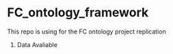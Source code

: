 # FC_ontology_framework
This repo is using for the FC ontology project replication  
1. Data Avaliable
   
